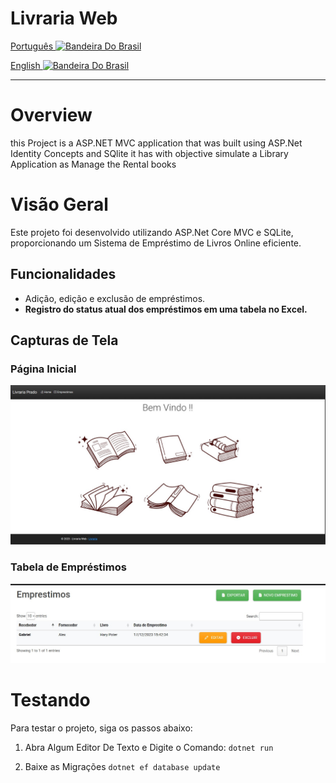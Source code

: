 # Livraria Web

  <a href="#visao-geral">Português <img width="20px" src="https://www.bing.com/th?id=OIP.avWx6zurTwFtYTuHW8SnwwHaFL&w=140&h=100&c=8&rs=1&qlt=90&o=6&pid=3.1&rm=2" alt="Bandeira Do Brasil"></a>
  
  <a href="#overview">English <img width="20px" src="https://th.bing.com/th?id=OIP.WZd_NaiNtbSrSGH0aQEgUQHaEz&w=310&h=201&c=8&rs=1&qlt=90&o=6&pid=3.1&rm=2" alt="Bandeira Do Brasil"></a>

  <hr>

# Overview

this Project is a ASP.NET MVC application that was built using ASP.Net Identity Concepts and SQlite
it has with objective simulate a Library Application as Manage the Rental books 
  

  # Visão Geral

Este projeto foi desenvolvido utilizando ASP.Net Core MVC e SQLite, proporcionando um Sistema de Empréstimo de Livros Online eficiente.

## Funcionalidades

- Adição, edição e exclusão de empréstimos.
- **Registro do status atual dos empréstimos em uma tabela no Excel.**

## Capturas de Tela

### Página Inicial
![Home](assets/Capa.jpeg)

### Tabela de Empréstimos
![Tabela](assets/Tabela.jpeg)

# Testando

Para testar o projeto, siga os passos abaixo:



1. Abra Algum Editor De Texto e Digite o Comando:
 ```dotnet run ```

2. Baixe as Migrações
 ```dotnet ef database update ```


